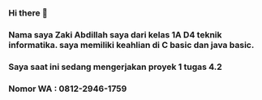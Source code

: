 ### Hi there 👋
### Nama saya Zaki Abdillah saya dari kelas 1A D4 teknik informatika. saya memiliki keahlian di C basic dan java basic.
### Saya saat ini sedang mengerjakan proyek 1 tugas 4.2
### Nomor WA : 0812-2946-1759

<!--
**zakiabdil/zakiabdil** is a ✨ _special_ ✨ repository because its `README.md` (this file) appears on your GitHub profile.

Here are some ideas to get you started:

- 🔭 I’m currently working on ...
- 🌱 I’m currently learning ...
- 👯 I’m looking to collaborate on ...
- 🤔 I’m looking for help with ...
- 💬 Ask me about ...
- 📫 How to reach me: ...
- 😄 Pronouns: ...
- ⚡ Fun fact: ...
-->
